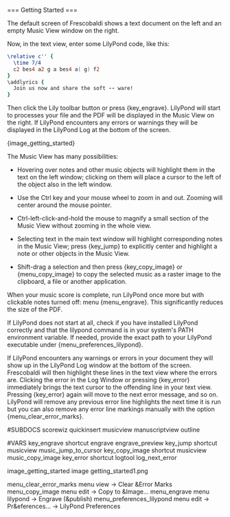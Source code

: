 === Getting Started ===

The default screen of Frescobaldi shows a text document on the left and an
empty Music View window on the right.

Now, in the text view, enter some LilyPond code, like this:

```lilypond
\relative c'' {
  \time 7/4
  c2 bes4 a2 g a bes4 a( g) f2
}
\addlyrics {
  Join us now and share the soft -- ware!
}
```

Then click the Lily toolbar button or press {key_engrave}. LilyPond will
start to processes your file and the PDF will be displayed in the Music View
on the right. If LilyPond encounters any errors or warnings they will be
displayed in the LilyPond Log at the bottom of the screen.

{image_getting_started}

The Music View has many possibilities:

* Hovering over notes and other music objects will highlight them in the text
  on the left window; clicking on them will place a cursor to the left of the
  object also in the left window.

* Use the Ctrl key and your mouse wheel to zoom in and out. Zooming will center
  around the mouse pointer.

* Ctrl-left-click-and-hold the mouse to magnify a small section of the Music
  View without zooming in the whole view.

* Selecting text in the main text window will highlight corresponding notes in
  the Music View; press {key_jump} to explicitly center and highlight a note or
  other objects in the Music View.

* Shift-drag a selection and then press {key_copy_image} or {menu_copy_image}
  to copy the selected music as a raster image to the clipboard, a file or
  another application.

When your music score is complete, run LilyPond once more but with clickable
notes turned off: menu {menu_engrave}. This significantly reduces the size of
the PDF.

If LilyPond does not start at all, check if you have installed LilyPond
correctly and that the lilypond command is in your system's PATH environment
variable. If needed, provide the exact path to your LilyPond executable under
{menu_preferences_lilypond}.

If LilyPond encounters any warnings or errors in your document they will
show up in the LilyPond Log window at the bottom of the screen. Frescobaldi
will then highlight these lines in the text view where the errors are.
Clicking the error in the Log Window or pressing {key_error} immediately
brings the text cursor to the offending line in your text view. Pressing
{key_error} again will move to the next error message, and so on. LilyPond
will remove any previous error line highlights the next time it is run but
you can also remove any error line markings manually with the option
{menu_clear_error_marks}.


#SUBDOCS
scorewiz
quickinsert
musicview
manuscriptview
outline

#VARS
key_engrave    shortcut engrave engrave_preview
key_jump       shortcut musicview music_jump_to_cursor
key_copy_image shortcut musicview music_copy_image
key_error      shortcut logtool log_next_error

image_getting_started image getting_started1.png

menu_clear_error_marks    menu view -> Clear &Error Marks
menu_copy_image           menu edit -> Copy to &Image...
menu_engrave              menu lilypond -> Engrave (&publish)
menu_preferences_lilypond menu edit -> Pr&eferences... -> LilyPond Preferences
